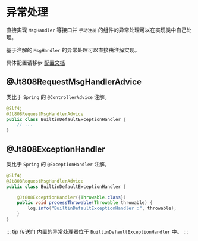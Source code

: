 # 异常处理

直接实现 `MsgHandler` 等接口并 `手动注册` 的组件的异常处理可以在实现类中自己处理。

基于注解的 `MsgHandler` 的异常处理可以直接由注解实现。

具体配置请移步 [配置文档]()

## @Jt808RequestMsgHandlerAdvice

类比于 `Spring` 的 `@ControllerAdvice` 注解。

```java
@Slf4j
@Jt808RequestMsgHandlerAdvice
public class BuiltinDefaultExceptionHandler {
    // ...
}
```

## @Jt808ExceptionHandler

类比于 `Spring` 的 `@ExceptionHandler` 注解。

```java
@Slf4j
@Jt808RequestMsgHandlerAdvice
public class BuiltinDefaultExceptionHandler {

    @Jt808ExceptionHandler({Throwable.class})
    public void processThrowable(Throwable throwable) {
        log.info("BuiltinDefaultExceptionHandler :", throwable);
    }
}
```

::: tip 传送门
内置的异常处理器位于 `BuiltinDefaultExceptionHandler` 中。
:::
